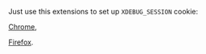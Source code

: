 Just use this extensions to set up ```XDEBUG_SESSION``` cookie:

[Chrome](https://chrome.google.com/webstore/detail/xdebug-helper/eadndfjplgieldjbigjakmdgkmoaaaoc),

[Firefox](https://addons.mozilla.org/ru/firefox/addon/xdebug-helper-for-firefox/).
